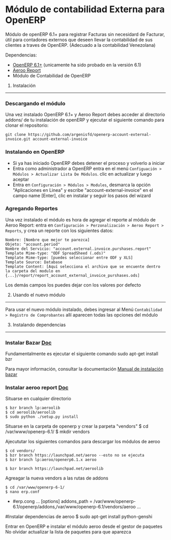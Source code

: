 Módulo de contabilidad Externa para OpenERP
===========================================

Módulo de openERP 6.1+ para registrar Facturas sin necesidard de Facturar, útil para contadores externos 
que deseen llevar la contabilidad de sus clientes a traves de OpenERP. (Adecuado a la contabilidad Venezolana)

Dependencias:
* [OpenERP 6.1+][1]  (unicamente ha sido probado en la versión 6.1) 
* [Aeroo Report][2] 
* Módulo de Contabilidad de OpenERP

1) Instalación
---------------

### Descargando el módulo

Una vez instalado OpenERP 6.1+ y Aeroo Report debes acceder al directorio addons/ de tu instalación de openERP
y ejecutar el siguiente comando para clonar el repositorio:
	
	git clone https://github.com/argenisfd/openerp-account-external-invoice.git account-external-invoice



### Instalando en OpenERP

* Si ya has iniciado OpenERP debes detener el proceso y volverlo a iniciar
* Entra como administrador a OpenERP entra en el menú `Configuación > Módulos > Actualizar Lista De Módulos`. clic en actualizar y luego aceptar
* Entra en `Configuración > Módulos > Modules`, desmarca la opción "Aplicaciones en Linea" y escribe "account-external-invoice" en el campo name [Enter], clic en instalar y seguir los pasos del wizard

### Agregando Reportes
	
Una vez instalado el módulo es hora de agregar el reporte al módulo de Aeroo Report:
entra en `Configuración > Perzonalización > Aeroo Report > Reports`, y crea un reporte con los siguientes datos:

	Nombre: [Nombre que mejor te parezca]
	Objeto: "account.period"
	Nombre del Servicio: "account.external.invoice.purshases.report"
	Template Mime-type: "ODF SpreadSheed (.ods)"
	Template Mime-type: [puedes seleccionar entre ODF y XLS]
	Template Source: Database
	Template Content: [Aquí selecciona el archivo que se encuente dentro la carpeta del modulo en {...}/report/report_account_external_invoice_purshases.ods]

Los demás campos los puedes dejar con los valores por defecto

2) Usando el nuevo módulo
---------------------------

Para usar el nuevo módulo instalado, debes ingresar al Menú `Contabilidad > Registro de Comprobantes` allí aparecen todas las opciones del módulo  


3) Instalando dependencias
----------------------------
### Instalar Bazar [Doc][3]

Fundamentalmente es ejecutar el siguiente comando 
	sudo apt-get install bzr

Para mayor información, consultar la documentación [Manual de instalación bazar][3]

### Instalar aeroo report [Doc][4]
Situarse en cualquier directorio

	$ bzr branch lp:aeroolib
	$ cd aeroolib/aeroolib
	$ sudo python ./setup.py install

Situarse en la carpeta de openerp y crear la parpeta "vendors" 
 	$ cd /var/www/openerp-6.1/
 	$ mkdir vendors

Ajecututar los siguientes comandos para descargar los módulos de aeroo

	$ cd vendors/
	$ bzr branch https://launchpad.net/aeroo --esto no se ejecuta
	$ bzr branch lp:aeroo/openerp6.1.x aeroo

	$ bzr branch https://launchpad.net/aeroolib

Agreagar la nueva vendors a las rutas de addons
	
	$ cd /var/www/openerp-6-1/
	$ nano erp.conf

-
	#erp.cong
	...
	[options]
	addons_path = /var/www/openerp-6.1/openerp/addons,/var/www/openerp-6.1/vendors/aeroo
	...

#Instalar dependencias de aeroo
 	$ sudo apt-get install python-genshi 



Entrar en OpenERP e instalar el módulo aeroo desde el gestor de paquetes No olvidar actualizar la lista de paquetes para que aparezca

[1]: http://nightly.openerp.com/6.1/releases/
[2]: http://www.alistek.com/wiki/index.php/Main_Page
[3]: https://help.ubuntu.com/10.04/serverguide/bazaar.html
[4]: http://www.alistek.com/wiki/index.php/Aeroo_Reports_Linux_server